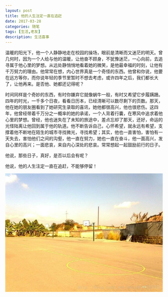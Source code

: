 ```yaml
---
layout: post
title: 他的人生注定一直在追赶
date: 2017-03-28
categories: 随笔
tags: [生活,老友]
description: 生活喜事
---
```


温暖的阳光下，他一个人静静地走在校园的操场，眼前是清晰而又迷茫的明天。曾几何时，因为一个人给与他的温暖，让他奋不顾身，不犹豫迷茫，一心向前，去追寻属于他心里的梦想。从远处静悄悄地看着她的微笑，是他最幸福的时刻，让他有千万努力的理由。他常常在想，内心世界真是一个奇怪的东西。他曾和你说，他要在远方等你，而你说年轻的季节里暂时不想去考虑，或许四年之后，我们都长大了，让他再来。是否他、她都还记得呢？

时间同样是个奇妙的东西，有时你嫌弃它就像蜗牛一般，有时又希望它步履蹒跚。四年的时光，一千多个日夜，看看日历本，已经清晰可以数尽剩下的页数。那天，他在她的朋友圈看到了她研究生录取的喜讯，她他都很高兴，他也很悲伤。这四年，他曾经带着千万分之一概率的她的承诺，一个人背着行囊，在寒风中追求着他心里的梦想。曾经，他也迷失在了未知的旅途中，差点忘却了那天，还好，命运的光怪陆离让他回到属于他的轨道。他不断告诉自己，心怀希望，就永远有希望，支撑着他不断地在陌生的城市寻找微光，寻找希望；其实，他也一直害怕，害怕有一天失去，害怕他们之间的沟壑，他一直在努力，她也一直在奋斗，他一面高兴，发自心里的高兴；一面悲哀，来自内心深处的悲哀。常常想起一起鼓励前行的日子。

他说，那些日子，真好，是否以后会有呢？

他说，他的人生注定一直在追赶，不能够停留！

![这里写图片描述](/images/blog/he_and_she_promise.jpg)






